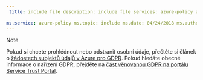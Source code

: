 ```yaml
---
 title: include file description: include file services: azure-policy author: eross-msft
 
ms.service: azure-policy ms.topic: include ms.date: 04/24/2018 ms.author: lizross ms.custom: include file
---
```


>[!Note] 
>Pokud si chcete prohlédnout nebo odstranit osobní údaje, přečtěte si článek o [žádostech subjektů údajů v Azure pro GDPR](https://docs.microsoft.com/microsoft-365/compliance/gdpr-dsr-azure). Pokud hledáte obecné informace o nařízení GDPR, přejděte na [část věnovanou GDPR na portálu Service Trust Portal](https://servicetrust.microsoft.com/ViewPage/GDPRGetStarted).